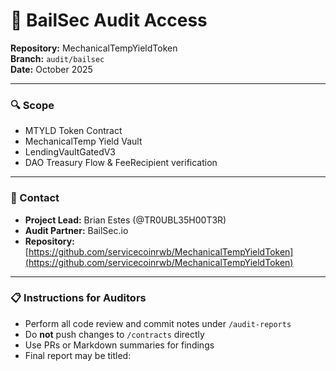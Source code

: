 # 🧾 BailSec Audit Access

**Repository:** MechanicalTempYieldToken  
**Branch:** `audit/bailsec`  
**Date:** October 2025  

---

### 🔍 Scope
- MTYLD Token Contract  
- MechanicalTemp Yield Vault  
- LendingVaultGatedV3  
- DAO Treasury Flow & FeeRecipient verification  

---

### 👥 Contact
- **Project Lead:** Brian Estes (@TR0UBL35H00T3R)  
- **Audit Partner:** BailSec.io  
- **Repository:** [https://github.com/servicecoinrwb/MechanicalTempYieldToken](https://github.com/servicecoinrwb/MechanicalTempYieldToken)

---

### 📋 Instructions for Auditors
- Perform all code review and commit notes under `/audit-reports`  
- Do **not** push changes to `/contracts` directly  
- Use PRs or Markdown summaries for findings  
- Final report may be titled:  
